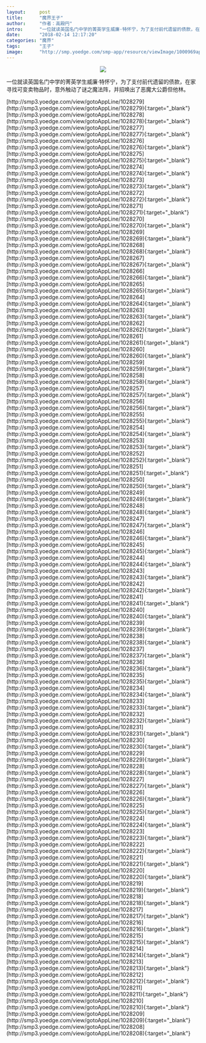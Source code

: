 ```yaml
---
layout:     post
title:      "魔界王子"
author:     "作者：高殿円"
intro:      "一位就读英国名门中学的菁英学生威廉·特怀宁，为了支付前代遗留的债款，在家寻找可变卖物品时，意外触动了谜之魔法阵，并招唤出了恶魔大公爵但他林。"
date:       "2018-02-14 12:17:20"
categories: "魔界"
tags:       "王子"
image:      "http://smp.yoedge.com/smp-app/resource/viewImage/1000969appline.png"
---
```

<div style="text-align: center">
<p><img src="http://smp.yoedge.com/smp-app/resource/viewImage/1000969appline.png"/></p>
</div>
<p class="post-meta">
<span>一位就读英国名门中学的菁英学生威廉·特怀宁，为了支付前代遗留的债款，在家寻找可变卖物品时，意外触动了谜之魔法阵，并招唤出了恶魔大公爵但他林。</span>
</p>
[http://smp3.yoedge.com/view/gotoAppLine/1028279](http://smp3.yoedge.com/view/gotoAppLine/1028279){:target="_blank"}
[http://smp3.yoedge.com/view/gotoAppLine/1028278](http://smp3.yoedge.com/view/gotoAppLine/1028278){:target="_blank"}
[http://smp3.yoedge.com/view/gotoAppLine/1028277](http://smp3.yoedge.com/view/gotoAppLine/1028277){:target="_blank"}
[http://smp3.yoedge.com/view/gotoAppLine/1028276](http://smp3.yoedge.com/view/gotoAppLine/1028276){:target="_blank"}
[http://smp3.yoedge.com/view/gotoAppLine/1028275](http://smp3.yoedge.com/view/gotoAppLine/1028275){:target="_blank"}
[http://smp3.yoedge.com/view/gotoAppLine/1028274](http://smp3.yoedge.com/view/gotoAppLine/1028274){:target="_blank"}
[http://smp3.yoedge.com/view/gotoAppLine/1028273](http://smp3.yoedge.com/view/gotoAppLine/1028273){:target="_blank"}
[http://smp3.yoedge.com/view/gotoAppLine/1028272](http://smp3.yoedge.com/view/gotoAppLine/1028272){:target="_blank"}
[http://smp3.yoedge.com/view/gotoAppLine/1028271](http://smp3.yoedge.com/view/gotoAppLine/1028271){:target="_blank"}
[http://smp3.yoedge.com/view/gotoAppLine/1028270](http://smp3.yoedge.com/view/gotoAppLine/1028270){:target="_blank"}
[http://smp3.yoedge.com/view/gotoAppLine/1028269](http://smp3.yoedge.com/view/gotoAppLine/1028269){:target="_blank"}
[http://smp3.yoedge.com/view/gotoAppLine/1028268](http://smp3.yoedge.com/view/gotoAppLine/1028268){:target="_blank"}
[http://smp3.yoedge.com/view/gotoAppLine/1028267](http://smp3.yoedge.com/view/gotoAppLine/1028267){:target="_blank"}
[http://smp3.yoedge.com/view/gotoAppLine/1028266](http://smp3.yoedge.com/view/gotoAppLine/1028266){:target="_blank"}
[http://smp3.yoedge.com/view/gotoAppLine/1028265](http://smp3.yoedge.com/view/gotoAppLine/1028265){:target="_blank"}
[http://smp3.yoedge.com/view/gotoAppLine/1028264](http://smp3.yoedge.com/view/gotoAppLine/1028264){:target="_blank"}
[http://smp3.yoedge.com/view/gotoAppLine/1028263](http://smp3.yoedge.com/view/gotoAppLine/1028263){:target="_blank"}
[http://smp3.yoedge.com/view/gotoAppLine/1028262](http://smp3.yoedge.com/view/gotoAppLine/1028262){:target="_blank"}
[http://smp3.yoedge.com/view/gotoAppLine/1028261](http://smp3.yoedge.com/view/gotoAppLine/1028261){:target="_blank"}
[http://smp3.yoedge.com/view/gotoAppLine/1028260](http://smp3.yoedge.com/view/gotoAppLine/1028260){:target="_blank"}
[http://smp3.yoedge.com/view/gotoAppLine/1028259](http://smp3.yoedge.com/view/gotoAppLine/1028259){:target="_blank"}
[http://smp3.yoedge.com/view/gotoAppLine/1028258](http://smp3.yoedge.com/view/gotoAppLine/1028258){:target="_blank"}
[http://smp3.yoedge.com/view/gotoAppLine/1028257](http://smp3.yoedge.com/view/gotoAppLine/1028257){:target="_blank"}
[http://smp3.yoedge.com/view/gotoAppLine/1028256](http://smp3.yoedge.com/view/gotoAppLine/1028256){:target="_blank"}
[http://smp3.yoedge.com/view/gotoAppLine/1028255](http://smp3.yoedge.com/view/gotoAppLine/1028255){:target="_blank"}
[http://smp3.yoedge.com/view/gotoAppLine/1028254](http://smp3.yoedge.com/view/gotoAppLine/1028254){:target="_blank"}
[http://smp3.yoedge.com/view/gotoAppLine/1028253](http://smp3.yoedge.com/view/gotoAppLine/1028253){:target="_blank"}
[http://smp3.yoedge.com/view/gotoAppLine/1028252](http://smp3.yoedge.com/view/gotoAppLine/1028252){:target="_blank"}
[http://smp3.yoedge.com/view/gotoAppLine/1028251](http://smp3.yoedge.com/view/gotoAppLine/1028251){:target="_blank"}
[http://smp3.yoedge.com/view/gotoAppLine/1028250](http://smp3.yoedge.com/view/gotoAppLine/1028250){:target="_blank"}
[http://smp3.yoedge.com/view/gotoAppLine/1028249](http://smp3.yoedge.com/view/gotoAppLine/1028249){:target="_blank"}
[http://smp3.yoedge.com/view/gotoAppLine/1028248](http://smp3.yoedge.com/view/gotoAppLine/1028248){:target="_blank"}
[http://smp3.yoedge.com/view/gotoAppLine/1028247](http://smp3.yoedge.com/view/gotoAppLine/1028247){:target="_blank"}
[http://smp3.yoedge.com/view/gotoAppLine/1028246](http://smp3.yoedge.com/view/gotoAppLine/1028246){:target="_blank"}
[http://smp3.yoedge.com/view/gotoAppLine/1028245](http://smp3.yoedge.com/view/gotoAppLine/1028245){:target="_blank"}
[http://smp3.yoedge.com/view/gotoAppLine/1028244](http://smp3.yoedge.com/view/gotoAppLine/1028244){:target="_blank"}
[http://smp3.yoedge.com/view/gotoAppLine/1028243](http://smp3.yoedge.com/view/gotoAppLine/1028243){:target="_blank"}
[http://smp3.yoedge.com/view/gotoAppLine/1028242](http://smp3.yoedge.com/view/gotoAppLine/1028242){:target="_blank"}
[http://smp3.yoedge.com/view/gotoAppLine/1028241](http://smp3.yoedge.com/view/gotoAppLine/1028241){:target="_blank"}
[http://smp3.yoedge.com/view/gotoAppLine/1028240](http://smp3.yoedge.com/view/gotoAppLine/1028240){:target="_blank"}
[http://smp3.yoedge.com/view/gotoAppLine/1028239](http://smp3.yoedge.com/view/gotoAppLine/1028239){:target="_blank"}
[http://smp3.yoedge.com/view/gotoAppLine/1028238](http://smp3.yoedge.com/view/gotoAppLine/1028238){:target="_blank"}
[http://smp3.yoedge.com/view/gotoAppLine/1028237](http://smp3.yoedge.com/view/gotoAppLine/1028237){:target="_blank"}
[http://smp3.yoedge.com/view/gotoAppLine/1028236](http://smp3.yoedge.com/view/gotoAppLine/1028236){:target="_blank"}
[http://smp3.yoedge.com/view/gotoAppLine/1028235](http://smp3.yoedge.com/view/gotoAppLine/1028235){:target="_blank"}
[http://smp3.yoedge.com/view/gotoAppLine/1028234](http://smp3.yoedge.com/view/gotoAppLine/1028234){:target="_blank"}
[http://smp3.yoedge.com/view/gotoAppLine/1028233](http://smp3.yoedge.com/view/gotoAppLine/1028233){:target="_blank"}
[http://smp3.yoedge.com/view/gotoAppLine/1028232](http://smp3.yoedge.com/view/gotoAppLine/1028232){:target="_blank"}
[http://smp3.yoedge.com/view/gotoAppLine/1028231](http://smp3.yoedge.com/view/gotoAppLine/1028231){:target="_blank"}
[http://smp3.yoedge.com/view/gotoAppLine/1028230](http://smp3.yoedge.com/view/gotoAppLine/1028230){:target="_blank"}
[http://smp3.yoedge.com/view/gotoAppLine/1028229](http://smp3.yoedge.com/view/gotoAppLine/1028229){:target="_blank"}
[http://smp3.yoedge.com/view/gotoAppLine/1028228](http://smp3.yoedge.com/view/gotoAppLine/1028228){:target="_blank"}
[http://smp3.yoedge.com/view/gotoAppLine/1028227](http://smp3.yoedge.com/view/gotoAppLine/1028227){:target="_blank"}
[http://smp3.yoedge.com/view/gotoAppLine/1028226](http://smp3.yoedge.com/view/gotoAppLine/1028226){:target="_blank"}
[http://smp3.yoedge.com/view/gotoAppLine/1028225](http://smp3.yoedge.com/view/gotoAppLine/1028225){:target="_blank"}
[http://smp3.yoedge.com/view/gotoAppLine/1028224](http://smp3.yoedge.com/view/gotoAppLine/1028224){:target="_blank"}
[http://smp3.yoedge.com/view/gotoAppLine/1028223](http://smp3.yoedge.com/view/gotoAppLine/1028223){:target="_blank"}
[http://smp3.yoedge.com/view/gotoAppLine/1028222](http://smp3.yoedge.com/view/gotoAppLine/1028222){:target="_blank"}
[http://smp3.yoedge.com/view/gotoAppLine/1028221](http://smp3.yoedge.com/view/gotoAppLine/1028221){:target="_blank"}
[http://smp3.yoedge.com/view/gotoAppLine/1028220](http://smp3.yoedge.com/view/gotoAppLine/1028220){:target="_blank"}
[http://smp3.yoedge.com/view/gotoAppLine/1028219](http://smp3.yoedge.com/view/gotoAppLine/1028219){:target="_blank"}
[http://smp3.yoedge.com/view/gotoAppLine/1028218](http://smp3.yoedge.com/view/gotoAppLine/1028218){:target="_blank"}
[http://smp3.yoedge.com/view/gotoAppLine/1028217](http://smp3.yoedge.com/view/gotoAppLine/1028217){:target="_blank"}
[http://smp3.yoedge.com/view/gotoAppLine/1028216](http://smp3.yoedge.com/view/gotoAppLine/1028216){:target="_blank"}
[http://smp3.yoedge.com/view/gotoAppLine/1028215](http://smp3.yoedge.com/view/gotoAppLine/1028215){:target="_blank"}
[http://smp3.yoedge.com/view/gotoAppLine/1028214](http://smp3.yoedge.com/view/gotoAppLine/1028214){:target="_blank"}
[http://smp3.yoedge.com/view/gotoAppLine/1028213](http://smp3.yoedge.com/view/gotoAppLine/1028213){:target="_blank"}
[http://smp3.yoedge.com/view/gotoAppLine/1028212](http://smp3.yoedge.com/view/gotoAppLine/1028212){:target="_blank"}
[http://smp3.yoedge.com/view/gotoAppLine/1028211](http://smp3.yoedge.com/view/gotoAppLine/1028211){:target="_blank"}
[http://smp3.yoedge.com/view/gotoAppLine/1028210](http://smp3.yoedge.com/view/gotoAppLine/1028210){:target="_blank"}
[http://smp3.yoedge.com/view/gotoAppLine/1028209](http://smp3.yoedge.com/view/gotoAppLine/1028209){:target="_blank"}
[http://smp3.yoedge.com/view/gotoAppLine/1028208](http://smp3.yoedge.com/view/gotoAppLine/1028208){:target="_blank"}


